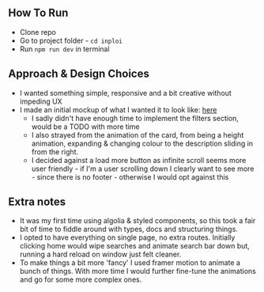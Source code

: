 ## How To Run

- Clone repo
- Go to project folder - `cd inploi`
- Run `npm run dev` in terminal

## Approach & Design Choices

- I wanted something simple, responsive and a bit creative without impeding UX
- I made an initial mockup of what I wanted it to look like: [here](https://www.figma.com/file/MhxwBDUeO7jem7VxzXxKMn/Untitled?node-id=0:1&t=KIY2uV8NIy6kv74T-1)
    - I sadly didn't have enough time to implement the filters section, would be a TODO with more time
    - I also strayed from the animation of the card, from being a height animation, expanding & changing colour to the description sliding in from the right.
    - I decided against a load more button as infinite scroll seems more user friendly - if I'm a user scrolling down I clearly want to see more - since there is no footer - otherwise I would opt against this

## Extra notes

- It was my first time using algolia & styled components, so this took a fair bit of time to fiddle around with types, docs and structuring things.
- I opted to have everything on single page, no extra routes. Initially clicking home would wipe searches and animate search bar down but, running a hard reload on window just felt cleaner.
- To make things a bit more 'fancy' I used framer motion to animate a bunch of things. With more time I would further fine-tune the animations and go for some more complex ones.
